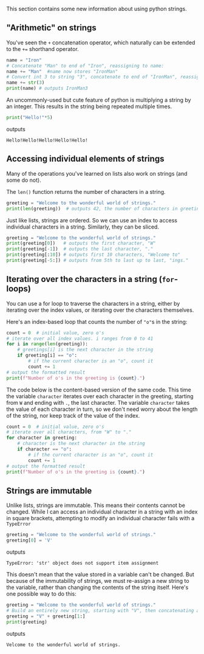 This section contains some new information about using python strings.

## "Arithmetic" on strings

You've seen the `+` concatenation operator, which  naturally can be extended to the `+=` shorthand operator.
```python
name = "Iron"
# Concatenate "Man" to end of "Iron", reassigning to name:
name += "Man"  #name now stores "IronMan"
# Convert int 3 to string "3", concatenate to end of "IronMan", reassigning to name:
name += str(3)
print(name) # outputs IronMan3
```
An uncommonly-used but cute feature of python is multiplying a string by an integer. This results in the string being repeated multiple times.
```python
print("Hello!"*5)
```
outputs
```
Hello!Hello!Hello!Hello!Hello!
```

## Accessing individual elements of strings

Many of the operations you've learned on lists also work on strings (and some do not).

The `len()` function returns the number of characters in a string.
```python
greeting = "Welcome to the wonderful world of strings."
print(len(greeting))  # outputs 42, the number of characters in greeting
```

Just like lists, strings are ordered. So we can use an index to access individual characters in a string. Similarly, they can be sliced.
```python
greeting = "Welcome to the wonderful world of strings."
print(greeting[0])   # outputs the first character, "W"
print(greeting[-1])  # outputs the last character, "."
print(greeting[:10]) # outputs first 10 characters, "Welcome to"
print(greeting[-5:]) # outputs from 5th to last up to last, "ings."
```
## Iterating over the characters in a string (`for`-loops)

You can use a for loop to traverse the characters in a string, either by iterating over the index values, or iterating over the characters themselves.

Here's an index-based loop that counts the number of `"o"`s in the string:

```python
count = 0  # initial value, zero o's
# iterate over all index values. i ranges from 0 to 41
for i in range(len(greeting)):
    # greetings[i] is the next character in the string
    if greeting[i] == "o":
        # if the current character is an "o", count it
        count += 1
# output the formatted result
print(f"Number of o's in the greeting is {count}.")
```
The code below is the content-based version of the same code. This time the variable `character` iterates over each character in the greeting, starting from `W` and ending with `.`, the last character. The variable `character` takes the value of each character in turn, so we don't need worry about the length of the string, nor keep track of the value of the index.
```python
count = 0  # initial value, zero o's
# iterate over all characters, from "W" to "."
for character in greeting:
    # character is the next character in the string
    if character == "o":
        # if the current character is an "o", count it
        count += 1
# output the formatted result
print(f"Number of o's in the greeting is {count}.")
```

## Strings are immutable

Unlike lists, strings are immutable. This means their contents cannot be changed. While I can access an individual character in a string with an index in square brackets, attempting to modify an individual character fails with a `TypeError`

```python
greeting = "Welcome to the wonderful world of strings."
greeting[0] = 'V'
```
outputs
```
TypeError: 'str' object does not support item assignment
```
This doesn't mean that the value stored in a variable can't be changed. But because of the immutability of strings, we must re-assign a new string to the variable, rather than changing the contents of the string itself. Here's one possible way to do this:
```python
greeting = "Welcome to the wonderful world of strings."
# Build an entirely new string, starting with "V", then concatenating all but the first character of the original
greeting = "V" + greeting[1:] 
print(greeting)
```
outputs
```
Velcome to the wonderful world of strings.
```


